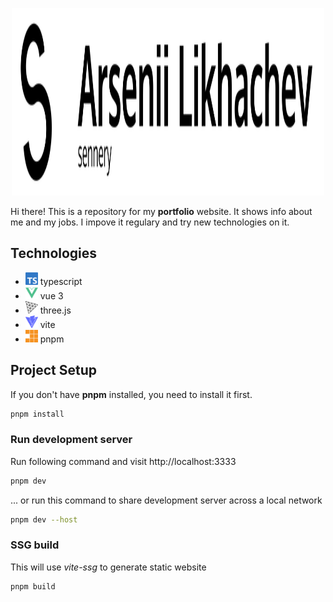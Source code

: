 <p align="center">
  <img height="300" width="500" alt="sennery" src="/docs/readme-logo.svg" />
</p>

Hi there! This is a repository for my **portfolio** website. It shows info about me and my jobs. I impove it regulary and try new technologies on it. 

## Technologies

- <img height="20" alt="" src="/docs/icons/typescript.svg" /> typescript
- <img height="20" alt="" src="/docs/icons/vuedotjs.svg" /> vue 3
- <img height="20" alt="" src="/docs/icons/threedotjs.svg" /> three.js
- <img height="20" alt="" src="/docs/icons/vite.svg" /> vite
- <img height="20" alt="" src="/docs/icons/pnpm.svg" /> pnpm

## Project Setup

If you don't have **pnpm** installed, you need to install it first.

```sh
pnpm install
```

### Run development server

Run following command and visit http://localhost:3333

```sh
pnpm dev
```

... or run this command to share development server across a local network

```sh
pnpm dev --host
```

### SSG build

This will use *vite-ssg* to generate static website

```sh
pnpm build
```

